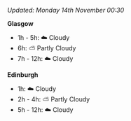 *Updated: Monday 14th November 00:30*

**Glasgow**

* 1h - 5h: :cloud: Cloudy
* 6h: :partly_sunny: Partly Cloudy
* 7h - 12h: :cloud: Cloudy

**Edinburgh**

* 1h: :cloud: Cloudy
* 2h - 4h: :partly_sunny: Partly Cloudy
* 5h - 12h: :cloud: Cloudy
